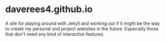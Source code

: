 # daverees4.github.io

A site for playing around with Jekyll and working out if it might be the way to create my personal and project websites in the future.  Especially those that don't need any kind of interactive features.
